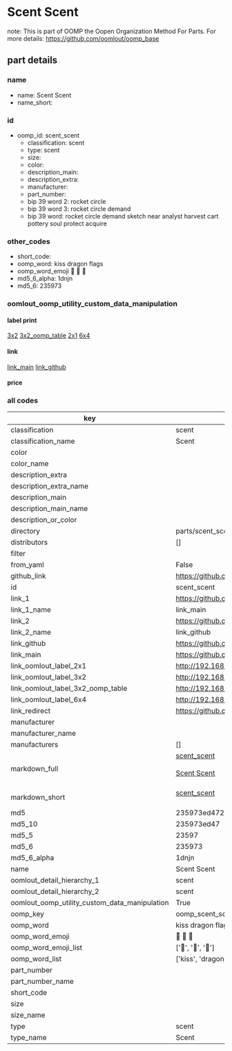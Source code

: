 # Scent Scent  

note: This is part of OOMP the Oopen Organization Method For Parts. For more details: https://github.com/oomlout/oomp_base

##  part details
  







### name
* name: Scent Scent
* name_short: 
### id
* oomp_id: scent_scent
  * classification: scent
  * type: scent
  * size: 
  * color: 
  * description_main: 
  * description_extra: 
  * manufacturer: 
  * part_number: 
  * bip 39 word 2: rocket circle
  * bip 39 word 3: rocket circle demand
  * bip 39 word: rocket circle demand sketch near analyst harvest cart pottery soul protect acquire

### other_codes
* short_code: 
* oomp_word: kiss dragon flags
* oomp_word_emoji :kiss: :dragon: :flags:
* md5_6_alpha: 1dnjn
* md5_6: 235973






### oomlout_oomp_utility_custom_data_manipulation
#### label print
[3x2](http://192.168.1.245:1112/?label=oomp%201dnjn)
[3x2_oomp_table](http://192.168.1.108:1112/?label=oomp%201dnjn)
[2x1](http://192.168.1.242:1112/?label=oomp%201dnjn)
[6x4](http://192.168.1.55:1112/?label=oomp%201dnjn)    

#### link

[link_main](https://github.com/oomlout/oomlout_oomp_version_1_messy/tree/main/parts/scent_scent) [link_github](https://github.com/oomlout/oomlout_oomp_version_1_messy/tree/main/parts/scent_scent)                             

#### price







### all codes 
| key | value |  
| --- | --- |  
| classification | scent |  
| classification_name | Scent |  
| color |  |  
| color_name |  |  
| description_extra |  |  
| description_extra_name |  |  
| description_main |  |  
| description_main_name |  |  
| description_or_color |   |  
| directory | parts/scent_scent |  
| distributors | [] |  
| filter |  |  
| from_yaml | False |  
| github_link | https://github.com/oomlout/oomlout_oomp_part_src/tree/main/parts/scent_scent |  
| id | scent_scent |  
| link_1 | https://github.com/oomlout/oomlout_oomp_version_1_messy/tree/main/parts/scent_scent |  
| link_1_name | link_main |  
| link_2 | https://github.com/oomlout/oomlout_oomp_version_1_messy/tree/main/parts/scent_scent |  
| link_2_name | link_github |  
| link_github | https://github.com/oomlout/oomlout_oomp_version_1_messy/tree/main/parts/scent_scent |  
| link_main | https://github.com/oomlout/oomlout_oomp_version_1_messy/tree/main/parts/scent_scent |  
| link_oomlout_label_2x1 | http://192.168.1.242:1112/?label=oomp%201dnjn |  
| link_oomlout_label_3x2 | http://192.168.1.245:1112/?label=oomp%201dnjn |  
| link_oomlout_label_3x2_oomp_table | http://192.168.1.108:1112/?label=oomp%201dnjn |  
| link_oomlout_label_6x4 | http://192.168.1.55:1112/?label=oomp%201dnjn |  
| link_redirect | https://github.com/oomlout/oomlout_oomp_version_1_messy/tree/main/parts/scent_scent |  
| manufacturer |  |  
| manufacturer_name |  |  
| manufacturers | [] |  
| markdown_full | [scent_scent](none)<br>[](none)<br>[Scent Scent](none)<br><br> |  
| markdown_short | [scent_scent](none)<br><br> |  
| md5 | 235973ed47230d2c2149cca2744a4ddb |  
| md5_10 | 235973ed47 |  
| md5_5 | 23597 |  
| md5_6 | 235973 |  
| md5_6_alpha | 1dnjn |  
| name | Scent Scent |  
| oomlout_detail_hierarchy_1 | scent |  
| oomlout_detail_hierarchy_2 | scent |  
| oomlout_oomp_utility_custom_data_manipulation | True |  
| oomp_key | oomp_scent_scent |  
| oomp_word | kiss dragon flags |  
| oomp_word_emoji | :kiss: :dragon: :flags: |  
| oomp_word_emoji_list | [':kiss:', ':dragon:', ':flags:'] |  
| oomp_word_list | ['kiss', 'dragon', 'flags'] |  
| part_number |  |  
| part_number_name |  |  
| short_code |  |  
| size |  |  
| size_name |  |  
| type | scent |  
| type_name | Scent |  
